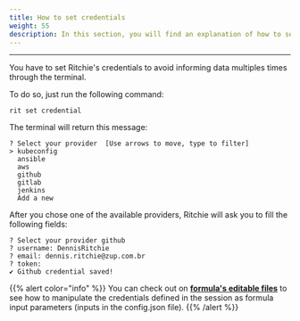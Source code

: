```yaml
---
title: How to set credentials
weight: 55
description: In this section, you will find an explanation of how to set credentials.
---
```


---

You have to set Ritchie's credentials to avoid informing data multiples times through the terminal.

To do so, just run the following command: 

```text
rit set credential
```

The terminal will return this message: 

```text
? Select your provider  [Use arrows to move, type to filter]
> kubeconfig
  ansible
  aws
  github
  gitlab
  jenkins
  Add a new
```

After you chose one of the available providers, Ritchie will ask you to fill the following fields: 

```text
? Select your provider github
? username: DennisRitchie
? email: dennis.ritchie@zup.com.br
? token: 
✔ Github credential saved!
```

{{% alert color="info" %}}
You can check out on [**formula's editable files**](../../formulas/how-to-implement-a-formula/#editable-files) to see how to manipulate the credentials defined in the session as formula input parameters \(inputs in the config.json file\).
{{% /alert %}}
